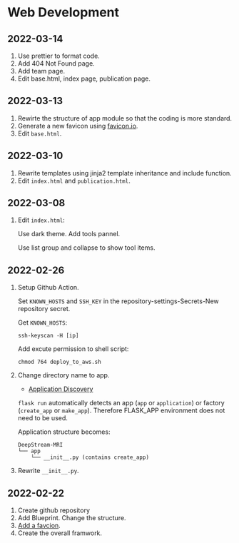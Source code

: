 # Web Development

## 2022-03-14

1. Use prettier to format code.
1. Add 404 Not Found page.
1. Add team page.
1. Edit base.html, index page, publication page.

## 2022-03-13

1. Rewirte the structure of app module so that the coding is more standard.
1. Generate a new favicon using [favicon.io](favicon.io).
1. Edit `base.html`.

## 2022-03-10

1. Rewrite templates using jinja2 template inheritance and include function.
1. Edit `index.html` and `publication.html`.

## 2022-03-08

1. Edit `index.html`:

   Use dark theme. Add tools pannel.

   Use list group and collapse to show tool items.

## 2022-02-26

1. Setup Github Action.

   Set `KNOWN_HOSTS` and `SSH_KEY` in the repository-settings-Secrets-New repository secret.

   Get `KNOWN_HOSTS`:

   ```shell
   ssh-keyscan -H [ip]
   ```

   Add excute permission to shell script:

   ```shell
   chmod 764 deploy_to_aws.sh
   ```

2. Change directory name to app.

   - [Application Discovery](https://flask.palletsprojects.com/en/2.0.x/cli/#application-discovery)

   `flask run` automatically detects an app (`app` or `application`) or factory (`create_app` or `make_app`). Therefore FLASK_APP environment does not need to be used.

   Application structure becomes:

   ```shell
   DeepStream-MRI
   └── app
       └── __init__.py (contains create_app)
   ```

3. Rewrite `__init__.py`.

## 2022-02-22

1. Create github repository
1. Add Blueprint. Change the structure.
1. [Add a favcion](https://flask.palletsprojects.com/en/2.0.x/patterns/favicon/).
1. Create the overall framwork.
